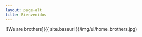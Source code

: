 ```yaml
---
layout: page-alt
title: Bienvenidos
---
```


![We are brothers]({{ site.baseurl }}/img/ui/home_brothers.jpg)
